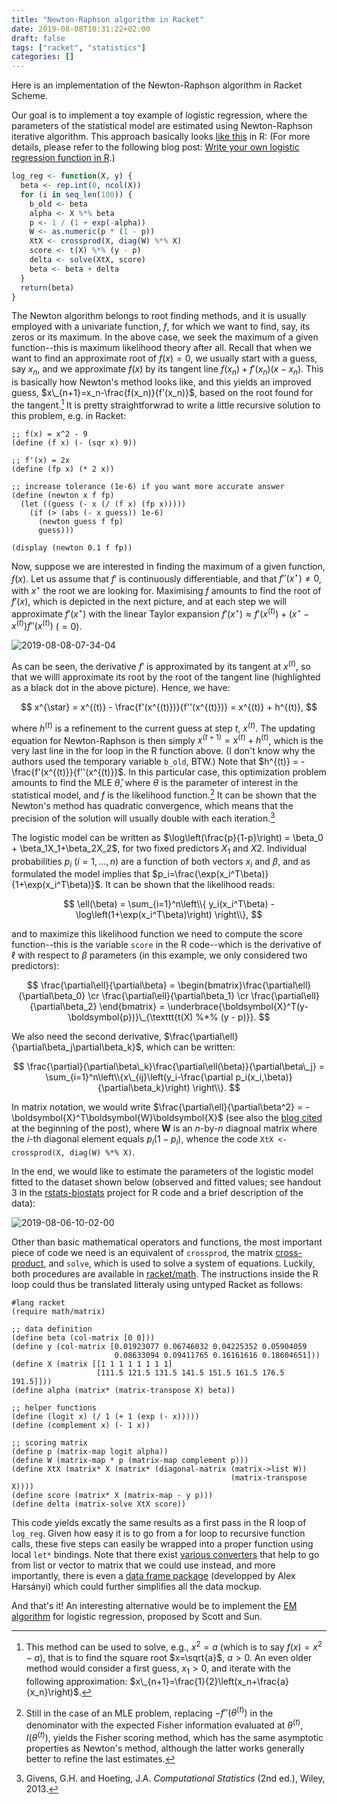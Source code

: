 ```yaml
---
title: "Newton-Raphson algorithm in Racket"
date: 2019-08-08T10:31:22+02:00
draft: false
tags: ["racket", "statistics"]
categories: []
---
```


Here is an implementation of the Newton-Raphson algorithm in Racket Scheme.

<!--more-->

Our goal is to implement a toy example of logistic regression, where the parameters of the statistical model are estimated using Newton-Raphson iterative algorithm. This approach basically looks [like this](https://gist.github.com/dirkschumacher/7acfb6f9a72bb940634d8f9e9c867dd0) in R: (For more details, please refer to the following blog post: [Write your own logistic regression function in R](https://www.puzzlr.org/write-your-own-logistic-regression-function-in-r/).)

```r
log_reg <- function(X, y) {
  beta <- rep.int(0, ncol(X))
  for (i in seq_len(100)) {
    b_old <- beta
    alpha <- X %*% beta
    p <- 1 / (1 + exp(-alpha))
    W <- as.numeric(p * (1 - p))
    XtX <- crossprod(X, diag(W) %*% X)
    score <- t(X) %*% (y - p)
    delta <- solve(XtX, score)
    beta <- beta + delta
  }
  return(beta)
}
```

The Newton algorithm belongs to root finding methods, and it is usually employed with a univariate function, $f$, for which we want to find, say, its zeros or its maximum. In the above case, we seek the maximum of a given function--this is maximum likelihood theory after all. Recall that when we want to find an approximate root of $f(x)=0$, we usually start with a guess, say $x_n$, and we approximate $f(x)$ by its tangent line $f(x_n)+f'(x_n)(x-x_n)$. This is basically how Newton's method looks like, and this yields an improved guess, $x\_{n+1}=x_n-\frac{f(x_n)}{f'(x_n)}$, based on the root found for the tangent.[^1] It is pretty straightforwrad to write a little recursive solution to this problem, e.g. in Racket:

```Lisp
;; f(x) = x^2 - 9
(define (f x) (- (sqr x) 9))

;; f'(x) = 2x
(define (fp x) (* 2 x))

;; increase tolerance (1e-6) if you want more accurate answer
(define (newton x f fp)
  (let ((guess (- x (/ (f x) (fp x)))))
    (if (> (abs (- x guess)) 1e-6)
      (newton guess f fp)
      guess)))

(display (newton 0.1 f fp))
```

Now, suppose we are interested in finding the maximum of a given function, $f(x)$. Let us assume that $f'$ is continuously differentiable, and that $f''(x^{\star})\neq 0$, with $x^{\star}$ the root we are looking for. Maximising $f$ amounts to find the root of $f'(x)$, which is depicted in the next picture, and at each step we will approximate $f'(x^{\star})$ with the linear Taylor expansion $f'(x^{\star})\approx f'(x^{(t)}) + \left(x^{\star}-x^{(t)}\right)f''(x^{(t)})$ ($=0$).

![2019-08-08-07-34-04](/img/2019-08-08-07-34-04.png)

As can be seen, the derivative $f'$ is approximated by its tangent at $x^{(t)}$, so that we willl approximate its root by the root of the tangent line (highlighted as a black dot in the above picture). Hence, we have:

$$ x^{\star} = x^{(t)} - \frac{f'(x^{(t)})}{f''(x^{(t)})} = x^{(t)} + h^{(t)}, $$

where $h^{(t)}$ is a refinement to the current guess at step $t$, $x^{(t)}$. The updating equation for Newton-Raphson is then simply $x^{(t+1)}=x^{(t)}+h^{(t)}$, which is the very last line in the for loop in the R function above. (I don't know why the authors used the temporary variable `b_old`, BTW.) Note that $h^{(t)} = -\frac{f'(x^{(t)}}{f''(x^{(t)}}$. In this particular case, this optimization problem amounts to find the MLE $\hat\theta$, where $\theta$ is the parameter of interest in the statistical model, and $f$ is the likelihood function.[^2] It can be shown that the Newton's method has quadratic convergence, which means that the precision of the solution will usually double with each iteration.[^3]

The logistic model can be written as $\log\left(\frac{p}{1-p}\right) = \beta_0 + \beta_1X_1+\beta_2X_2$, for two fixed predictors $X_1$ and $X2$. Individual probabilities $p_i$ ($i=1,\dots,n$) are a function of both vectors $x_i$ and $\beta$, and as formulated the model implies that $p_i=\frac{\exp(x_i^T\beta)}{1+\exp(x_i^T\beta)}$. It can be shown that the likelihood reads:

$$ \ell(\beta) = \sum_{i=1}^n\left\\{ y_i(x_i^T\beta) - \log\left(1+\exp(x_i^T\beta)\right) \right\\}, $$

and to maximize this likelihood function we need to compute the score function--this is the variable `score` in the R code--which is the derivative of $\ell$ with respect to $\beta$ parameters (in this example, we only considered two predictors):

$$ \frac{\partial\ell}{\partial\beta} = \begin{bmatrix}\frac{\partial\ell}{\partial\beta_0} \cr \frac{\partial\ell}{\partial\beta_1} \cr \frac{\partial\ell}{\partial\beta_2} \end{bmatrix} = \underbrace{\boldsymbol{X}^T(y-\boldsymbol{p})}\_{\texttt{t(X) %*% (y - p)}}. $$

We also need the second derivative, $\frac{\partial\ell}{\partial\beta_j\partial\beta_k}$, which can be written:

$$ \frac{\partial}{\partial\beta\_k}\frac{\partial\ell(\beta)}{\partial\beta\_j} = \sum_{i=1}^n\left\\{x\_{ij}\left(y_i-\frac{\partial p_i(x_i,\beta)}{\partial\beta_k}\right) \right\\}. $$

In matrix notation, we would write $\frac{\partial\ell}{\partial\beta^2} = -\boldsymbol{X}^T\boldsymbol{W}\boldsymbol{X}$ (see also the [blog cited](https://www.puzzlr.org/write-your-own-logistic-regression-function-in-r/) at the beginning of the post), where $\boldsymbol{W}$ is an $n$-by-$n$ diagnoal matrix where the $i$-th diagonal element equals $p_i(1-p_i)$, whence the code `XtX <- crossprod(X, diag(W) %*% X)`.

In the end, we would like to estimate the parameters of the logistic model fitted to the dataset shown below (observed and fitted values; see handout 3 in the [rstats-biostats](https://github.com/even4void/rstats-biostats) project for R code and a brief description of the data):

![2019-08-06-10-02-00](/img/2019-08-06-10-02-00.png)

Other than basic mathematical operators and functions, the most important piece of code we need is an equivalent of `crossprod`, the matrix [cross-product](https://en.wikipedia.org/wiki/Cross_product), and `solve`, which is used to solve a system of equations. Luckily, both procedures are available in [racket/math](https://docs.racket-lang.org/math/matrices.html). The instructions inside the R loop could thus be translated litteraly using untyped Racket as follows:

```Lisp
#lang racket
(require math/matrix)

;; data definition
(define beta (col-matrix [0 0]))
(define y (col-matrix [0.01923077 0.06746032 0.04225352 0.05904059
                       0.08633094 0.09411765 0.16161616 0.18604651]))
(define X (matrix [[1 1 1 1 1 1 1 1]
                   [111.5 121.5 131.5 141.5 151.5 161.5 176.5 191.5]]))
(define alpha (matrix* (matrix-transpose X) beta))

;; helper functions
(define (logit x) (/ 1 (+ 1 (exp (- x)))))
(define (complement x) (- 1 x))

;; scoring matrix
(define p (matrix-map logit alpha))
(define W (matrix-map * p (matrix-map complement p)))
(define XtX (matrix* X (matrix* (diagonal-matrix (matrix->list W))
                                                 (matrix-transpose X))))
(define score (matrix* X (matrix-map - y p)))
(define delta (matrix-solve XtX score))
```

This code yields excatly the same results as a first pass in the R loop of `log_reg`. Given how easy it is to go from a for loop to recursive function calls, these five steps can easily be wrapped into a proper function using local `let*` bindings. Note that there exist [various converters](https://docs.racket-lang.org/math/matrix_conversion.html) that help to go from list or vector to matrix that we could use instead, and more importantly, there is even a [data frame package](https://alex-hhh.github.io/2018/08/racket-data-frame.html) (developped by Alex Harsányi) which could further simplifies all the data mockup.

And that's it! An interesting alternative would be to implement the [EM algorithm](https://arxiv.org/pdf/1306.0040.pdf) for logistic regression, proposed by Scott and Sun.

[^1]: This method can be used to solve, e.g., $x^2=a$ (which is to say $f(x) = x^2-a$), that is to find the square root $x=\sqrt{a}$, $a>0$. An even older method would consider a first guess, $x_1>0$, and iterate with the following approximation: $x\_{n+1}=\frac{1}{2}\left(x_n+\frac{a}{x_n}\right)$.
[^2]: Still in the case of an MLE problem, replacing $-f''(\theta^{(t)})$ in the denominator with the expected Fisher information evaluated at $\theta^{(t)}$, $I(\theta^{(t)})$, yields the Fisher scoring method, which has the same asymptotic properties as Newton's method, although the latter works generally better to refine the last estimates.
[^3]: Givens, G.H. and Hoeting, J.A. _Computational Statistics_ (2nd ed.), Wiley, 2013.
